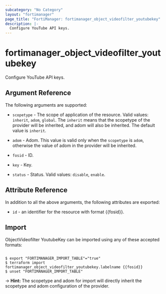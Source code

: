 ```yaml
---
subcategory: "No Category"
layout: "fortimanager"
page_title: "FortiManager: fortimanager_object_videofilter_youtubekey"
description: |-
  Configure YouTube API keys.
---
```


# fortimanager_object_videofilter_youtubekey
Configure YouTube API keys.

## Argument Reference


The following arguments are supported:

* `scopetype` - The scope of application of the resource. Valid values: `inherit`, `adom`, `global`. The `inherit` means that the scopetype of the provider will be inherited, and adom will also be inherited. The default value is `inherit`.
* `adom` - Adom. This value is valid only when the `scopetype` is `adom`, otherwise the value of adom in the provider will be inherited.

* `fosid` - ID.
* `key` - Key.
* `status` - Status. Valid values: `disable`, `enable`.



## Attribute Reference

In addition to all the above arguments, the following attributes are exported:
* `id` - an identifier for the resource with format {{fosid}}.

## Import

ObjectVideofilter YoutubeKey can be imported using any of these accepted formats:
```

$ export "FORTIMANAGER_IMPORT_TABLE"="true"
$ terraform import fortimanager_object_videofilter_youtubekey.labelname {{fosid}}
$ unset "FORTIMANAGER_IMPORT_TABLE"
```
-> **Hint:** The scopetype and adom for import will directly inherit the scopetype and adom configuration of the provider.
